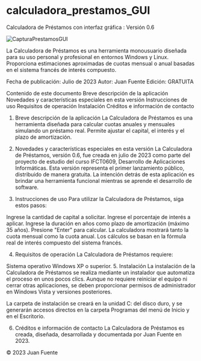 # calculadora_prestamos_GUI
Calculadora de Préstamos con interfaz gráfica : Versión 0.6

![CapturaPrestamosGUI](https://github.com/Juan-Fuente-T/calculadora_prestamos_GUI/assets/127140423/28c9437a-2e13-466d-b5ca-0c8453c54e73)


La Calculadora de Préstamos es una herramienta monousuario diseñada para su uso personal y profesional en entornos Windows y Linux. Proporciona estimaciones aproximadas de cuotas mensual o anual basadas en el sistema francés de interés compuesto.

Fecha de publicación: Julio de 2023
Autor: Juan Fuente
Edición: GRATUITA

Contenido de este documento
Breve descripción de la aplicación
Novedades y características especiales en esta versión
Instrucciones de uso
Requisitos de operación
Instalación
Créditos e información de contacto
1. Breve descripción de la aplicación
La Calculadora de Préstamos es una herramienta diseñada para calcular cuotas anuales y mensuales simulando un préstamo real. Permite ajustar el capital, el interés y el plazo de amortización.

2. Novedades y características especiales en esta versión
La Calculadora de Préstamos, versión 0.6, fue creada en julio de 2023 como parte del proyecto de estudio del curso IFCT0609, Desarrollo de Aplicaciones Informáticas. Esta versión representa el primer lanzamiento público, distribuido de manera gratuita. La intención detrás de esta aplicación es brindar una herramienta funcional mientras se aprende el desarrollo de software.

3. Instrucciones de uso
Para utilizar la Calculadora de Préstamos, siga estos pasos:

Ingrese la cantidad de capital a solicitar.
Ingrese el porcentaje de interés a aplicar.
Ingrese la duración en años como plazo de amortización (máximo 35 años).
Presione "Enter" para calcular.
La calculadora mostrará tanto la cuota mensual como la cuota anual. Los cálculos se basan en la fórmula real de interés compuesto del sistema francés.

4. Requisitos de operación
La Calculadora de Préstamos requiere:

Sistema operativo Windows XP o superior.
5. Instalación
La instalación de la Calculadora de Préstamos se realiza mediante un instalador que automatiza el proceso en unos pocos clics. Aunque no requiere reiniciar el equipo ni cerrar otras aplicaciones, se deben proporcionar permisos de administrador en Windows Vista y versiones posteriores.

La carpeta de instalación se creará en la unidad C: del disco duro, y se generarán accesos directos en la carpeta Programas del menú de Inicio y en el Escritorio.

6. Créditos e información de contacto
La Calculadora de Préstamos es creada, diseñada, desarrollada y documentada por Juan Fuente en 2023.

© 2023 Juan Fuente


